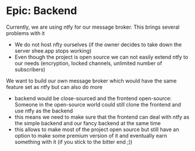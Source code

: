 # Epic: Backend

Currently, we are using ntfy for our message broker. This brings several problems with it
- We do not host nfty ourselves (if the owner decides to take down the server shee.app stops working)
- Even though the project is open source we can not easily extend ntfy to our needs (encryption, locked channels, unlimited number of subscribers)

We want to build our own message broker which would have the same feature set as ntfy but can also do more
- backend would be close-sourced and the frontend open-source: Someone in the open-source world could still clone the frontend and use ntfy as the backend
- this means we need to make sure that the frontend can deal with ntfy as the simple backend and our fancy backend at the same time
- this allows to make most of the project open source but still have an option to make some premium version of it and eventually earn something with it (if you stick to the bitter end ;))

